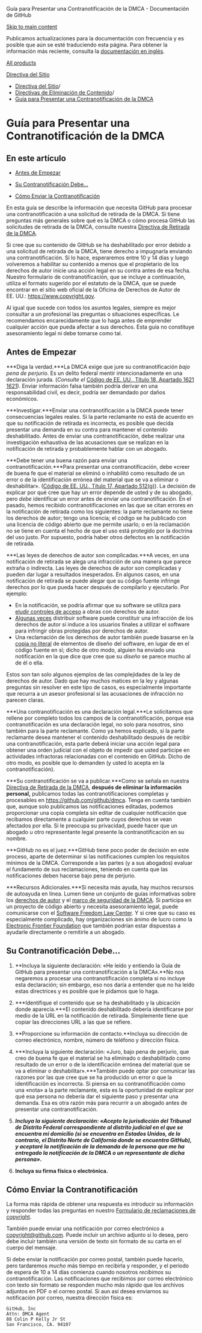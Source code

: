 Guía para Presentar una Contranotificación de la DMCA - Documentación de GitHub

[Skip to main content](#main-content)

Publicamos actualizaciones para la documentación con frecuencia y es posible que aún se esté traduciendo esta página. Para obtener la información más reciente, consulta la [documentación en inglés](/en).

[All products](/es)

[Directiva del Sitio](/es/site-policy)

* [Directiva del Sitio](/es/site-policy)/
* [Directivas de Eliminación de Contenido](/es/site-policy/content-removal-policies)/
* [Guía para Presentar una Contranotificación de la DMCA](/es/site-policy/content-removal-policies/guide-to-submitting-a-dmca-counter-notice)

Guía para Presentar una Contranotificación de la DMCA
==========

En este artículo
----------

* [Antes de Empezar](#before-you-start)

* [Su Contranotificación Debe...](#your-counter-notice-must)

* [Cómo Enviar la Contranotificación](#how-to-submit-your-counter-notice)

En esta guía se describe la información que necesita GitHub para procesar una contranotificación a una solicitud de retirada de la DMCA. Si tiene preguntas más generales sobre qué es la DMCA o cómo procesa GitHub las solicitudes de retirada de la DMCA, consulte nuestra [Directiva de Retirada de la DMCA](/es/articles/dmca-takedown-policy).

Si cree que su contenido de GitHub se ha deshabilitado por error debido a una solicitud de retirada de la DMCA, tiene derecho a impugnarla enviando una contranotificación. Si lo hace, esperaremos entre 10 y 14 días y luego volveremos a habilitar su contenido a menos que el propietario de los derechos de autor inicie una acción legal en su contra antes de esa fecha. Nuestro formulario de contranotificación, que se incluye a continuación, utiliza el formato sugerido por el estatuto de la DMCA, que se puede encontrar en el sitio web oficial de la Oficina de Derechos de Autor de EE. UU.: <https://www.copyright.gov>.

Al igual que sucede con todos los asuntos legales, siempre es mejor consultar a un profesional las preguntas o situaciones específicas. Le recomendamos encarecidamente que lo haga antes de emprender cualquier acción que pueda afectar a sus derechos. Esta guía no constituye asesoramiento legal ni debe tomarse como tal.

[](#before-you-start)Antes de Empezar
----------

***Diga la verdad.***La DMCA exige que jure su contranotificación *bajo pena de perjurio*. Es un delito federal mentir intencionadamente en una declaración jurada. (*Consulte el* [Código de EE. UU., Título 18, Apartado 1621 1621](https://www.gpo.gov/fdsys/pkg/USCODE-2011-title18/html/USCODE-2011-title18-partI-chap79-sec1621.htm)). Enviar información falsa también podría derivar en una responsabilidad civil, es decir, podría ser demandado por daños económicos.

***Investigar.***Enviar una contranotificación a la DMCA puede tener consecuencias legales reales. Si la parte reclamante no está de acuerdo en que su notificación de retirada es incorrecta, es posible que decida presentar una demanda en su contra para mantener el contenido deshabilitado. Antes de enviar una contranotificación, debe realizar una investigación exhaustiva de las acusaciones que se realizan en la notificación de retirada y probablemente hablar con un abogado.

***Debe tener una buena razón para enviar una contranotificación.***Para presentar una contranotificación, debe «creer de buena fe que el material se eliminó o inhabilitó como resultado de un error o de la identificación errónea del material que se va a eliminar o deshabilitar». ([Código de EE. UU., Título 17, Apartado 512(g)](https://www.copyright.gov/title17/92chap5.html#512)). La decisión de explicar por qué cree que hay un error depende de usted y de su abogado, pero *debe* identificar un error antes de enviar una contranotificación. En el pasado, hemos recibido contranotificaciones en las que se citan errores en la notificación de retirada como los siguientes: la parte reclamante no tiene los derechos de autor; tengo una licencia; el código se ha publicado con una licencia de código abierto que me permite usarlo; o en la reclamación no se tiene en cuenta el hecho de que el uso está protegido por la doctrina del uso justo. Por supuesto, podría haber otros defectos en la notificación de retirada.

***Las leyes de derechos de autor son complicadas.***A veces, en una notificación de retirada se alega una infracción de una manera que parece extraña o indirecta. Las leyes de derechos de autor son complicadas y pueden dar lugar a resultados inesperados. En algunos casos, en una notificación de retirada se puede alegar que su código fuente infringe derechos por lo que pueda hacer después de compilarlo y ejecutarlo. Por ejemplo:

* En la notificación, se podría afirmar que su software se utiliza para [eludir controles de acceso](https://www.copyright.gov/title17/92chap12.html) a obras con derechos de autor.
* [Algunas veces](https://www.copyright.gov/docs/mgm/) distribuir software puede constituir una infracción de los derechos de autor si induce a los usuarios finales a utilizar el software para infringir obras protegidas por derechos de autor.
* Una reclamación de los derechos de autor también puede basarse en la [copia no literal](https://en.wikipedia.org/wiki/Substantial_similarity) de elementos de diseño del software, en lugar de en el código fuente en sí; dicho de otro modo, alguien ha enviado una notificación en la que dice que cree que su *diseño* se parece mucho al de él o ella.

Estos son tan solo algunos ejemplos de las complejidades de la ley de derechos de autor. Dado que hay muchos matices en la ley y algunas preguntas sin resolver en este tipo de casos, es especialmente importante que recurra a un asesor profesional si las acusaciones de infracción no parecen claras.

***Una contranotificación es una declaración legal.***Le solicitamos que rellene por completo todos los campos de la contranotificación, porque esa contranotificación es una declaración legal, no solo para nosotros, sino también para la parte reclamante. Como ya hemos explicado, si la parte reclamante desea mantener el contenido deshabilitado después de recibir una contranotificación, esta parte deberá iniciar una acción legal para obtener una orden judicial con el objeto de impedir que usted participe en actividades infractoras relacionadas con el contenido en GitHub. Dicho de otro modo, es posible que lo demanden (y usted lo acepta en la contranotificación).

***Su contranotificación se va a publicar.***Como se señala en nuestra [Directiva de Retirada de la DMCA](/es/articles/dmca-takedown-policy#d-transparency), **después de eliminar la información personal,** publicamos todas las contranotificaciones completas y procesables en <https://github.com/github/dmca>. Tenga en cuenta también que, aunque solo publicamos las notificaciones editadas, podemos proporcionar una copia completa sin editar de cualquier notificación que recibamos directamente a cualquier parte cuyos derechos se vean afectados por ella. Si le preocupa su privacidad, puede hacer que un abogado u otro representante legal presente la contranotificación en su nombre.

***GitHub no es el juez.***GitHub tiene poco poder de decisión en este proceso, aparte de determinar si las notificaciones cumplen los requisitos mínimos de la DMCA. Corresponde a las partes (y a sus abogados) evaluar el fundamento de sus reclamaciones, teniendo en cuenta que las notificaciones deben hacerse bajo pena de perjurio.

***Recursos Adicionales.***Si necesita más ayuda, hay muchos recursos de autoayuda en línea. Lumen tiene un conjunto de guías informativas sobre los [derechos de autor](https://www.lumendatabase.org/topics/5) y el [marco de seguridad de la DMCA](https://www.lumendatabase.org/topics/14). Si participa en un proyecto de código abierto y necesita asesoramiento legal, puede comunicarse con el [Software Freedom Law Center](https://www.softwarefreedom.org/about/contact/). Y si cree que su caso es especialmente complicado, hay organizaciones sin ánimo de lucro como la [Electronic Frontier Foundation](https://www.eff.org/pages/legal-assistance) que también podrían estar dispuestas a ayudarle directamente o remitirle a un abogado.

[](#your-counter-notice-must)Su Contranotificación Debe...
----------

1. **Incluya la siguiente declaración: «He leído y entiendo la Guía de GitHub para presentar una contranotificación a la DMCA».**No nos negaremos a procesar una contranotificación completa si no incluye esta declaración; sin embargo, eso nos daría a entender que no ha leído estas directrices y es posible que le pidamos que lo haga.

2. ***Identifique el contenido que se ha deshabilitado y la ubicación donde aparecía.***El contenido deshabilitado debería identificarse por medio de la URL en la notificación de retirada. Simplemente tiene que copiar las direcciones URL a las que se refiere.

3. **Proporcione su información de contacto.**Incluya su dirección de correo electrónico, nombre, número de teléfono y dirección física.

4. ***Incluya la siguiente declaración: «Juro, bajo pena de perjurio, que creo de buena fe que el material se ha eliminado o deshabilitado como resultado de un error o de la identificación errónea del material que se va a eliminar o deshabilitar».***También puede optar por comunicar las razones por las que cree que se ha producido un error o que la identificación es incorrecta. Si piensa en su contranotificación como una «nota» a la parte reclamante, esta es la oportunidad de explicar por qué esa persona no debería dar el siguiente paso y presentar una demanda. Esa es otra razón más para recurrir a un abogado antes de presentar una contranotificación.

5. ***Incluya la siguiente declaración: «Acepto la jurisdicción del Tribunal de Distrito Federal correspondiente al distrito judicial en el que se encuentra mi domicilio (si se encuentra en Estados Unidos, de lo contrario, el Distrito Norte de California donde se encuentra GitHub), y aceptaré la notificación de la demanda de la persona que me ha entregado la notificación de la DMCA o un representante de dicha persona».***

6. **Incluya su firma física o electrónica.**

[](#how-to-submit-your-counter-notice)Cómo Enviar la Contranotificación
----------

La forma más rápida de obtener una respuesta es introducir su información y responder todas las preguntas en nuestro [Formulario de reclamaciones de copyright](https://github.com/contact/dmca).

También puede enviar una notificación por correo electrónico a [copyright@github.com](mailto:copyright@github.com). Puede incluir un archivo adjunto si lo desea, pero debe incluir también una versión de texto sin formato de su carta en el cuerpo del mensaje.

Si debe enviar la notificación por correo postal, también puede hacerlo, pero tardaremos *mucho* más tiempo en recibirla y responder, y el período de espera de 10 a 14 días comienza cuando nosotros *recibimos* su contranotificación. Las notificaciones que recibimos por correo electrónico con texto sin formato se responden mucho más rápido que los archivos adjuntos en PDF o el correo postal. Si aun así desea enviarnos su notificación por correo, nuestra dirección física es:

```
GitHub, Inc
Attn: DMCA Agent
88 Colin P Kelly Jr St
San Francisco, CA. 94107

```
